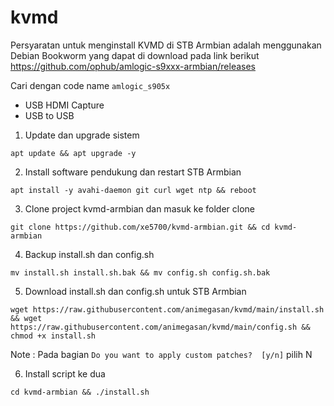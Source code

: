 # kvmd

Persyaratan untuk menginstall KVMD di STB Armbian adalah menggunakan Debian Bookworm yang dapat di download pada link berikut
https://github.com/ophub/amlogic-s9xxx-armbian/releases

Cari dengan code name `amlogic_s905x`

- USB HDMI Capture
- USB to USB

1. Update dan upgrade sistem
```
apt update && apt upgrade -y
```

2. Install software pendukung dan restart STB Armbian
```
apt install -y avahi-daemon git curl wget ntp && reboot
```

3. Clone project kvmd-armbian dan masuk ke folder clone
```
git clone https://github.com/xe5700/kvmd-armbian.git && cd kvmd-armbian
```

4. Backup install.sh dan config.sh
```
mv install.sh install.sh.bak && mv config.sh config.sh.bak
```

5. Download install.sh dan config.sh untuk STB Armbian
```
wget https://raw.githubusercontent.com/animegasan/kvmd/main/install.sh && wget https://raw.githubusercontent.com/animegasan/kvmd/main/config.sh && chmod +x install.sh
```
Note : Pada bagian `Do you want to apply custom patches?  [y/n]` pilih N

6. Install script ke dua
```
cd kvmd-armbian && ./install.sh
```
